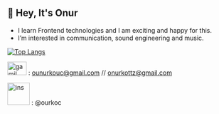 ## 👋 Hey, It's Onur
- I learn Frontend technologies and I am exciting and happy for this.
- I’m interested in communication, sound engineering and music.

[![Top Langs](https://github-readme-stats.vercel.app/api/top-langs/?username=Onurkotz&langs_count=8&layout=compact&hide=html)](https://github.com/anuraghazra/github-readme-stats)



 <img src="https://upload.wikimedia.org/wikipedia/commons/thumb/7/7e/Gmail_icon_%282020%29.svg/512px-Gmail_icon_%282020%29.svg.png" alt="gamil" style="height: 30px; width:43px;"/>  : [ounurkouc@gmail.com](Http://gmail.com)        //           [onurkottz@gmail.com](Http://gmail.com)


<img src="https://www.edigitalagency.com.au/wp-content/uploads/Instagram-logo-png-transparent-leaves.png" alt="ins" style="height: 50px; width:50px;"/> : @ourkoc
